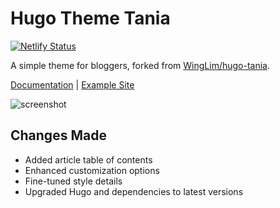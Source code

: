 # Hugo Theme Tania

[![Netlify Status](https://api.netlify.com/api/v1/badges/bdd39e16-e7e9-4e6d-b3c6-7fc66d735783/deploy-status)](https://app.netlify.com/sites/fordes123-hugo-tania/deploys)

A simple theme for bloggers, forked from [WingLim/hugo-tania](https://github.com/WingLim/hugo-tania).

[Documentation](https://github.com/WingLim/hugo-tania/wiki) | [Example Site](https://fordes123-hugo-tania.netlify.app/)

![screenshot](https://github.com/user-attachments/assets/c07ada9d-c5ad-4bf0-b883-6a62d18e6316)

## Changes Made

- Added article table of contents
- Enhanced customization options
- Fine-tuned style details
- Upgraded Hugo and dependencies to latest versions